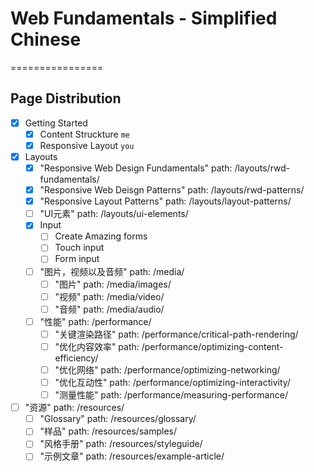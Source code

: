 # Web Fundamentals - Simplified Chinese

================

## Page Distribution

- [x] Getting Started 
  - [x] Content Struckture `me`
  - [x] Responsive Layout `you`
- [x] Layouts
    - [x] "Responsive Web Design Fundamentals"
      path: /layouts/rwd-fundamentals/
    - [x] "Responsive Web Deisgn Patterns"
      path: /layouts/rwd-patterns/
    - [x] "Responsive Layout Patterns"
      path: /layouts/layout-patterns/
    - [ ] "UI元素"
      path: /layouts/ui-elements/
  - [x] Input
    - [ ] Create Amazing forms
    - [ ] Touch input
    - [ ] Form input
  - [ ] "图片，视频以及音频"
    path: /media/
    - [ ] "图片"
      path: /media/images/
    - [ ] "视频"
      path: /media/video/
    - [ ] "音频"
      path: /media/audio/
  - [ ] "性能"
    path: /performance/
      - [ ] "关键渲染路径"
        path: /performance/critical-path-rendering/
      - [ ] "优化内容效率"
        path: /performance/optimizing-content-efficiency/
      - [ ] "优化网络"
        path: /performance/optimizing-networking/
      - [ ] "优化互动性"
        path: /performance/optimizing-interactivity/
      - [ ] "测量性能"
        path: /performance/measuring-performance/
- [ ] "资源"
  path: /resources/
  - [ ] "Glossary"
    path: /resources/glossary/
  - [ ] "样品"
    path: /resources/samples/
  - [ ] "风格手册"
    path: /resources/styleguide/
  - [ ] "示例文章"
    path: /resources/example-article/
